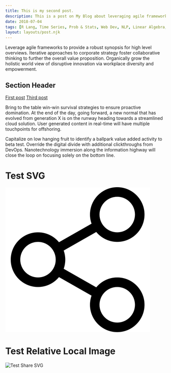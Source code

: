 ```yaml
---
title: This is my second post.
description: This is a post on My Blog about leveraging agile frameworks.
date: 2018-07-04
tags: [R Lang, Time Series, Prob & Stats, Web Dev, NLP, Linear Algebra, Others]
layout: layouts/post.njk
---
```

Leverage agile frameworks to provide a robust synopsis for high level overviews. Iterative approaches to corporate strategy foster collaborative thinking to further the overall value proposition. Organically grow the holistic world view of disruptive innovation via workplace diversity and empowerment.

## Section Header

<a href="{{ '/posts/firstpost/' | url }}">First post</a>
<a href="{{ '/posts/thirdpost/' | url }}">Third post</a>

Bring to the table win-win survival strategies to ensure proactive domination. At the end of the day, going forward, a new normal that has evolved from generation X is on the runway heading towards a streamlined cloud solution. User generated content in real-time will have multiple touchpoints for offshoring.

Capitalize on low hanging fruit to identify a ballpark value added activity to beta test. Override the digital divide with additional clickthroughs from DevOps. Nanotechnology immersion along the information highway will close the loop on focusing solely on the bottom line.

# Test SVG

![Test Share SVG](/img/share.svg)

# Test Relative Local Image

![Test Share SVG](../../img/doener.jpg)